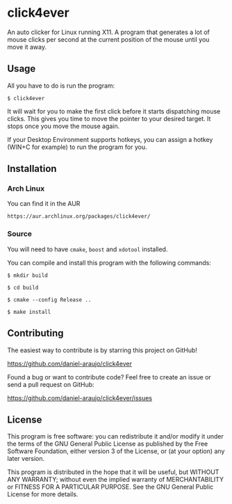 # click4ever

An auto clicker for Linux running X11. A program that generates a lot of mouse
clicks per second at the current position of the mouse until you move it away.


## Usage

All you have to do is run the program:

	$ click4ever

It will wait for you to make the first click before it starts dispatching mouse
clicks. This gives you time to move the pointer to your desired target. It stops
once you move the mouse again.

If your Desktop Environment supports hotkeys, you can assign a hotkey (WIN+C for
example) to run the program for you.


## Installation

### Arch Linux

You can find it in the AUR

```
https://aur.archlinux.org/packages/click4ever/
```

### Source

You will need to have `cmake`, `boost` and `xdotool` installed.

You can compile and install this program with the following commands:

	$ mkdir build

	$ cd build

	$ cmake --config Release ..

	$ make install


## Contributing

The easiest way to contribute is by starring this project on GitHub!

https://github.com/daniel-araujo/click4ever

Found a bug or want to contribute code? Feel free to create an issue or send a
pull request on GitHub:

https://github.com/daniel-araujo/click4ever/issues


## License

This program is free software: you can redistribute it and/or modify it under
the terms of the GNU General Public License as published by the Free Software
Foundation, either version 3 of the License, or (at your option) any later
version.

This program is distributed in the hope that it will be useful, but WITHOUT
ANY WARRANTY; without even the implied warranty of MERCHANTABILITY or FITNESS
FOR A PARTICULAR PURPOSE. See the GNU General Public License for more details.
